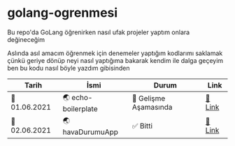 # golang-ogrenmesi
Bu repo'da GoLang öğrenirken nasıl ufak projeler yaptım onlara değineceğim

Aslında asıl amacım öğrenmek için denemeler yaptığım kodlarımı saklamak çünkü geriye dönüp neyi
nasıl yaptığıma bakarak kendim ile dalga geçeyim ben bu kodu nasıl böyle yazdım gibisinden

| Tarih      | İsmi          | Durum | Link  |
|------------|---------------|-------|-------|
| 📅 01.06.2021 | 🌏 echo-boilerplate | 📖 Gelişme Aşamasında | [🔗 Link](https://github.com/ofarukbicer/echo-boilerplate) |
| 📅 02.06.2021 | 🌏 havaDurumuApp | ✅ Bitti | [🔗 Link](https://github.com/ofarukbicer/golang-ogrenmesi/tree/main/havaDurumu-app) |
